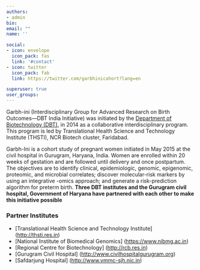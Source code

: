 ```yaml
---
authors:
- admin
bio: 
email: ""
name: ''

social:
- icon: envelope
  icon_pack: fas
  link: '#contact'
- icon: twitter
  icon_pack: fab
  link: https://twitter.com/garbhinicohort?lang=en

superuser: true
user_groups:
---
```


Garbh-ini (Interdisciplinary Group for Advanced Research on Birth Outcomes—DBT India Initiative) was initiated by the [Department of Biotechnology (DBT)](http://dbtindia.gov.in), in 2014 as a collaborative interdisciplinary program. This program is led by Translational Health Science and Technology Institute (THSTI), NCR Biotech cluster, Faridabad. 

Garbh-Ini is a cohort study of pregnant women initiated in May 2015 at the civil hospital in Gurugram, Haryana, India. Women are enrolled within 20 weeks of gestation and are followed until delivery and once postpartum. The objectives are to identify clinical, epidemiologic, genomic, epigenomic, proteomic, and microbial correlates; discover molecular-risk markers by using an integrative -omics approach; and generate a risk-prediction algorithm for preterm birth. **Three DBT institutes and the Gurugram civil hospital, Government of Haryana have partnered with each other to make this initiative possible**

### Partner Institutes

* [Translational Health Science and Technology Institute] (http://thsti.res.in)
* [National Institute of Biomedical Genomics] (https://www.nibmg.ac.in)
* [Regional Centre for Biotechnology] (http://rcb.res.in)
* [Gurugram Civil Hospital] (http://www.civilhospitalgurugram.org)
* [Safdarjung Hospital] (http://www.vmmc-sjh.nic.in)





